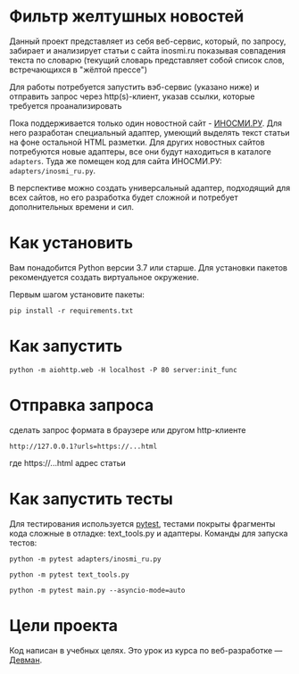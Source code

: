 # Фильтр желтушных новостей


Данный проект представляет из себя веб-сервис, который, по запросу, забирает и анализирует статьи с сайта inosmi.ru показывая совпадения текста по словарю (текущий словарь представляет собой список слов, встречающихся в "жёлтой прессе") 

Для работы потребуется запустить вэб-сервис (указано ниже) и отправить запрос через http(s)-клиент, указав ссылки, которые требуется проанализировать

Пока поддерживается только один новостной сайт - [ИНОСМИ.РУ](https://inosmi.ru/). Для него разработан специальный адаптер, умеющий выделять текст статьи на фоне остальной HTML разметки. Для других новостных сайтов потребуются новые адаптеры, все они будут находиться в каталоге `adapters`. Туда же помещен код для сайта ИНОСМИ.РУ: `adapters/inosmi_ru.py`.

В перспективе можно создать универсальный адаптер, подходящий для всех сайтов, но его разработка будет сложной и потребует дополнительных времени и сил.

# Как установить

Вам понадобится Python версии 3.7 или старше. Для установки пакетов рекомендуется создать виртуальное окружение.

Первым шагом установите пакеты:

```python3
pip install -r requirements.txt
```

# Как запустить

```python3
python -m aiohttp.web -H localhost -P 80 server:init_func
```

# Отправка запроса
сделать запрос формата в браузере или другом http-клиенте
```
http://127.0.0.1?urls=https://...html
```
где https://...html адрес статьи

# Как запустить тесты

Для тестирования используется [pytest](https://docs.pytest.org/en/latest/), тестами покрыты фрагменты кода сложные в отладке: text_tools.py и адаптеры. Команды для запуска тестов:

```
python -m pytest adapters/inosmi_ru.py
```

```
python -m pytest text_tools.py
```

```
python -m pytest main.py --asyncio-mode=auto
```

# Цели проекта

Код написан в учебных целях. Это урок из курса по веб-разработке — [Девман](https://dvmn.org).
